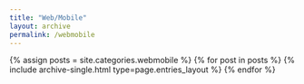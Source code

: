 ```yaml
---
title: "Web/Mobile"
layout: archive
permalink: /webmobile
---
```


{% assign posts = site.categories.webmobile %}
{% for post in posts %} {% include archive-single.html type=page.entries_layout %} {% endfor %}
